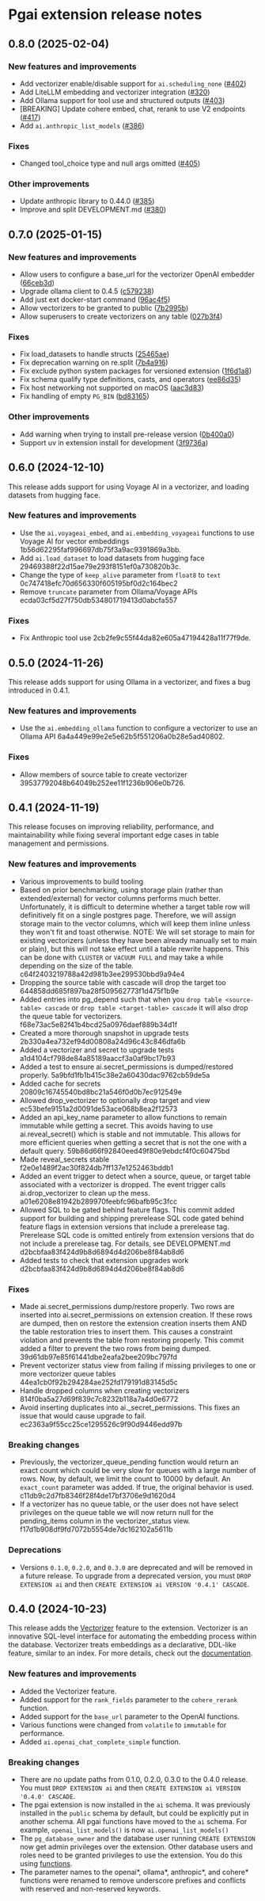 
# Pgai extension release notes

## 0.8.0 (2025-02-04)

### New features and improvements

- Add vectorizer enable/disable support for `ai.scheduling_none` ([#402](https://github.com/timescale/pgai/pull/402))
- Add LiteLLM embedding and vectorizer integration ([#320](https://github.com/timescale/pgai/pull/320))
- Add Ollama support for tool use and structured outputs ([#403](https://github.com/timescale/pgai/pull/403))
- [BREAKING] Update cohere embed, chat, rerank to use V2 endpoints ([#417](https://github.com/timescale/pgai/pull/417))
- Add `ai.anthropic_list_models` ([#386](https://github.com/timescale/pgai/pull/386))

### Fixes

- Changed tool_choice type and null args omitted ([#405](https://github.com/timescale/pgai/pull/405))

### Other improvements

- Update anthropic library to 0.44.0 ([#385](https://github.com/timescale/pgai/pull/385))
- Improve and split DEVELOPMENT.md ([#380](https://github.com/timescale/pgai/pull/380))

## 0.7.0 (2025-01-15)

### New features and improvements

- Allow users to configure a base_url for the vectorizer OpenAI embedder ([66ceb3d](https://github.com/timescale/pgai/commit/66ceb3d))
- Upgrade ollama client to 0.4.5 ([c579238](https://github.com/timescale/pgai/commit/c579238))
- Add just ext docker-start command ([96ac4f5](https://github.com/timescale/pgai/commit/96ac4f5))
- Allow vectorizers to be granted to public ([7b2995b](https://github.com/timescale/pgai/commit/7b2995b))
- Allow superusers to create vectorizers on any table ([027b3f4](https://github.com/timescale/pgai/commit/027b3f4))

### Fixes

- Fix load_datasets to handle structs ([25465ae](https://github.com/timescale/pgai/commit/25465ae))
- Fix deprecation warning on re.split ([7b4a916](https://github.com/timescale/pgai/commit/7b4a916))
- Fix exclude python system packages for versioned extension ([1f6d1a8](https://github.com/timescale/pgai/commit/1f6d1a8))
- Fix schema qualify type definitions, casts, and operators ([ee86d35](https://github.com/timescale/pgai/commit/ee86d35))
- Fix host networking not supported on macOS ([aac3d83](https://github.com/timescale/pgai/commit/aac3d83))
- Fix handling of empty `PG_BIN` ([bd83165](https://github.com/timescale/pgai/commit/bd83165))

### Other improvements

- Add warning when trying to install pre-release version ([0b400a0](https://github.com/timescale/pgai/commit/0b400a0))
- Support uv in extension install for development ([3f9736a](https://github.com/timescale/pgai/commit/3f9736a))

## 0.6.0 (2024-12-10)

This release adds support for using Voyage AI in a vectorizer, and loading
datasets from hugging face.

### New features and improvements

- Use the `ai.voyageai_embed`, and `ai.embedding_voyageai` functions to use Voyage AI for vector embeddings 1b56d62295faf996697db75f3a9ac9391869a3bb.
- Add `ai.load_dataset` to load datasets from hugging face 29469388f22d15ae79e293f8151ef0a730820b3c.
- Change the type of `keep_alive` parameter from `float8` to `text` 0c747418efc70d656330f605195bf0d2c164bec2
- Remove `truncate` parameter from Ollama/Voyage APIs ecda03cf5d27f750db534801719413d0abcfa557

### Fixes

- Fix Anthropic tool use 2cb2fe9c55f44da82e605a47194428a11f77f9de.

## 0.5.0 (2024-11-26)

This release adds support for using Ollama in a vectorizer, and fixes a bug
introduced in 0.4.1.

### New features and improvements

- Use the `ai.embedding_ollama` function to configure a vectorizer to use an Ollama API 6a4a449e99e2e5e62b5f551206a0b28e5ad40802.

### Fixes

- Allow members of source table to create vectorizer 39537792048b64049b252ee11f1236b906e0b726.

## 0.4.1 (2024-11-19)

This release focuses on improving reliability, performance, and maintainability 
while fixing several important edge cases in table management and permissions.

### New features and improvements

- Various improvements to build tooling
- Based on prior benchmarking, using storage plain (rather than extended/external) for vector columns
  performs much better. Unfortunately, it is difficult to determine whether a target table row will
  definitively fit on a single postgres page. Therefore, we will assign storage main to the vector
  columns, which will keep them inline unless they won't fit and toast otherwise.
  NOTE: We will set storage to main for existing vectorizers (unless they have been already manually
  set to main or plain), but this will not take effect until a table rewrite happens. This can be
  done with `CLUSTER` or `VACUUM FULL` and may take a while depending on the size of the table.
  c64f2403219788a42d981b3ee299530bbd9a94e4
- Dropping the source table with cascade will drop the target too 644858dd685f897ba28f509562773f1d475f1b9e
- Added entries into pg_depend such that when you `drop table <source-table> cascade` or
  `drop table <target-table> cascade` it will also drop the queue table for 
  vectorizers. f68e73ac5e82f41b4bcd25a0976daef889b34d1f
- Created a more thorough snapshot in upgrade tests 2b330a4ea732ef94d00808a24d96c43c846dfa6b
- Added a vectorizer and secret to upgrade tests a1d4104cf798de84a85189aaccf3a0af9bc17b93
- Added a test to ensure ai.secret_permissions is dumped/restored properly. 5a9bfd1fb1b415c38e2a60430dac9762cb59de5a
- Added cache for secrets 20809c16745540bd8bc21a546f0d0b7ec912549e
- Allowed drop_vectorizer to optionally drop target and view ec53befe9151a2d0091de53ace068b8ea2f12573
- Added an api_key_name parameter to allow functions to remain immutable while 
  getting a secret. This avoids having to use ai.reveal_secret() which is stable 
  and not immutable. This allows for more efficient queries when getting a secret 
  that is not the one with a default query. 59b86d66f92840eed49f80e9ebdcf4f0c60475bd
- Made reveal_secrets stable f2e0e1489f2ac30f824db7ff137e1252463bddb1
- Added an event trigger to detect when a source, queue, or target table associated 
  with a vectorizer is dropped. The event trigger calls ai.drop_vectorizer to 
  clean up the mess. a01e6208e81942b289970feebfc96bafb95c3fcc
- Allowed SQL to be gated behind feature flags. This commit added support for building 
  and shipping prerelease SQL code gated behind feature flags in extension versions 
  that include a prerelease tag. Prerelease SQL code is omitted entirely from 
  extension versions that do not include a prerelease tag. For details, see 
  DEVELOPMENT.md d2bcbfaa83f424d9b8d6894d4d206be8f84ab8d6
- Added tests to check that extension upgrades work d2bcbfaa83f424d9b8d6894d4d206be8f84ab8d6

### Fixes

- Made ai.secret_permissions dump/restore properly. Two rows are inserted into 
  ai.secret_permissions on extension creation. If these rows are dumped, then on 
  restore the extension creation inserts them AND the table restoration tries to insert them.
  This causes a constraint violation and prevents the table from restoring properly.
  This commit added a filter to prevent the two rows from being dumped. 39d61db97e85f61441dbe2eafa2bee209bc797fd
- Prevent vectorizer status view from failing if missing privileges to one or more
  vectorizer queue tables 44ea1cb0f92b294284ae252fd179191d83145d5c
- Handle dropped columns when creating vectorizers 814f0ba5a27d69f839c7c8232b118a7a4d0e6772
- Avoid inserting duplicates into ai._secret_permissions. This fixes an issue that
  would cause upgrade to fail. ec2363a9f55cc25ce1295526c9f90d9446edd97b

### Breaking changes

- Previously, the vectorizer_queue_pending function would return an exact count which could be very
  slow for queues with a large number of rows. Now, by default, we limit the count to 10000 by
  default. An `exact_count` parameter was added. If true, the original behavior is used. 
  c11db9c2d7fb8346f28f4de17bf3706e9d1620d4
- If a vectorizer has no queue table, or the user does not have select privileges on the queue table
  we will now return null for the pending_items column in the vectorizer_status view. 
  f17d1b908df9fd7072b5554de7dc162102a5611b

### Deprecations

- Versions `0.1.0`, `0.2.0`, and `0.3.0` are deprecated and will be removed in a future release.
  To upgrade from a deprecated version, you must `DROP EXTENSION ai` and then `CREATE EXTENSION ai VERSION '0.4.1' CASCADE`.

## 0.4.0 (2024-10-23)

This release adds the [Vectorizer](/docs/vectorizer.md) feature to the extension. Vectorizer is an 
innovative SQL-level interface for automating the embedding process within
the database. Vectorizer treats embeddings as a declarative, DDL-like feature, similar to 
an index. For more details, check out the [documentation](/docs/vectorizer.md).

### New features and improvements

- Added the Vectorizer feature.
- Added support for the `rank_fields` parameter to the `cohere_rerank` function.
- Added support for the `base_url` parameter to the OpenAI functions.
- Various functions were changed from `volatile` to `immutable` for performance.
- Added `ai.openai_chat_complete_simple` function.

### Breaking changes

- There are no update paths from 0.1.0, 0.2.0, 0.3.0 to the 0.4.0 release. You 
  must `DROP EXTENSION ai` and then `CREATE EXTENSION ai VERSION '0.4.0' CASCADE`.
- The pgai extension is now installed in the `ai` schema. It was previously 
  installed in the `public` schema by default, but could be explicitly put in 
  another schema. All pgai functions have moved to the `ai` schema. For example,
  `openai_list_models()` is now `ai.openai_list_models()`
- The `pg_database_owner` and the database user running `CREATE EXTENSION` now get
  admin privileges over the extension. Other database users and roles need to
  be granted privileges to use the extension. You do this using [functions](docs/privileges.md).
- The parameter names to the openai*, ollama*, anthropic*, and cohere* functions
  were renamed to remove underscore prefixes and conflicts with reserved and
  non-reserved keywords.


